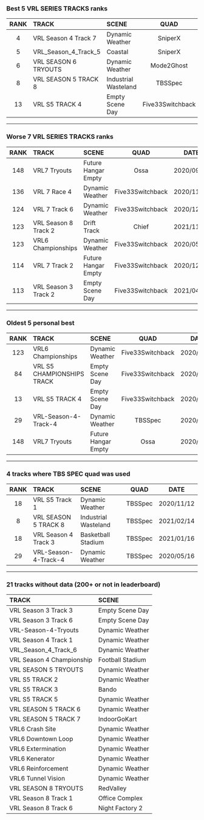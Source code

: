 ### Best 5 VRL SERIES TRACKS ranks
|RANK|TRACK|SCENE|QUAD|DATE|
|:---:|:---|:---|:---:|:---:|
|4|VRL Season 4 Track 7|Dynamic Weather|SniperX|2022/02/04|
|5|VRL_Season_4_Track_5|Coastal|SniperX|2022/01/30|
|6|VRL SEASON 6 TRYOUTS|Dynamic Weather|Mode2Ghost|2021/09/12|
|8|VRL SEASON 5 TRACK 8|Industrial Wasteland|TBSSpec|2021/02/14|
|13|VRL S5 TRACK 4|Empty Scene Day|Five33Switchback|2020/05/10|
---
### Worse 7 VRL SERIES TRACKS ranks
|RANK|TRACK|SCENE|QUAD|DATE|
|:---:|:---|:---|:---:|:---:|
|148|VRL7 Tryouts|Future Hangar Empty|Ossa|2020/09/14|
|136|VRL 7 Race 4|Dynamic Weather|Five33Switchback|2020/11/24|
|124|VRL 7 Track 6|Dynamic Weather|Five33Switchback|2020/12/14|
|123|VRL Season 8 Track 2|Drift Track|Chief|2021/11/19|
|123|VRL6 Championships|Dynamic Weather|Five33Switchback|2020/05/02|
|114|VRL 7 Track 2|Future Hangar Empty|Five33Switchback|2020/12/28|
|113|VRL Season 3 Track 2|Empty Scene Day|Five33Switchback|2021/04/07|
---
### Oldest 5 personal best
|RANK|TRACK|SCENE|QUAD|DATE|
|:---:|:---|:---|:---:|:---:|
|123|VRL6 Championships|Dynamic Weather|Five33Switchback|2020/05/02|
|84|VRL S5 CHAMPIONSHIPS TRACK|Empty Scene Day|Five33Switchback|2020/05/10|
|13|VRL S5 TRACK 4|Empty Scene Day|Five33Switchback|2020/05/10|
|29|VRL-Season-4-Track-4|Dynamic Weather|TBSSpec|2020/05/16|
|148|VRL7 Tryouts|Future Hangar Empty|Ossa|2020/09/14|
---
### 4 tracks where TBS SPEC quad was used
|RANK|TRACK|SCENE|QUAD|DATE|
|:---:|:---|:---|:---:|:---:|
|18|VRL S5 Track 1|Dynamic Weather|TBSSpec|2020/11/12|
|8|VRL SEASON 5 TRACK 8|Industrial Wasteland|TBSSpec|2021/02/14|
|18|VRL Season 4 Track 3|Basketball Stadium|TBSSpec|2021/01/16|
|29|VRL-Season-4-Track-4|Dynamic Weather|TBSSpec|2020/05/16|
---
### 21 tracks without data (200+ or not in leaderboard)
|TRACK|SCENE|
|:---|:---|
|VRL Season 3 Track 3|Empty Scene Day|
|VRL Season 3 Track 6|Empty Scene Day|
|VRL-Season-4-Tryouts|Dynamic Weather|
|VRL Season 4 Track 1|Dynamic Weather|
|VRL_Season_4_Track_6|Dynamic Weather|
|VRL Season 4 Championship|Football Stadium|
|VRL SEASON 5 TRYOUTS|Dynamic Weather|
|VRL S5 TRACK 2|Dynamic Weather|
|VRL S5 TRACK 3|Bando|
|VRL S5 TRACK 5|Dynamic Weather|
|VRL SEASON 5 TRACK 6|Dynamic Weather|
|VRL SEASON 5 TRACK 7|IndoorGoKart|
|VRL6 Crash Site|Dynamic Weather|
|VRL6 Downtown Loop|Dynamic Weather|
|VRL6 Extermination|Dynamic Weather|
|VRL6 Kenerator|Dynamic Weather|
|VRL6 Reinforcement|Dynamic Weather|
|VRL6 Tunnel Vision|Dynamic Weather|
|VRL SEASON 8 TRYOUTS|RedValley|
|VRL Season 8 Track 1|Office Complex|
|VRL Season 8 Track 6|Night Factory 2|
